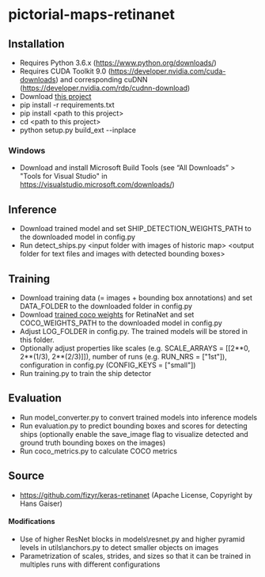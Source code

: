 # pictorial-maps-retinanet

## Installation

* Requires Python 3.6.x (https://www.python.org/downloads/)
* Requires CUDA Toolkit 9.0 (https://developer.nvidia.com/cuda-downloads) and corresponding cuDNN (https://developer.nvidia.com/rdp/cudnn-download)
* Download [this project](https://gitlab.ethz.ch/sraimund/pictorial-maps-retinanet/-/archive/master/pictorial-maps-retinanet-master.zip)
* pip install -r requirements.txt
* pip install \<path to this project>
* cd \<path to this project>
* python setup.py build_ext --inplace

### Windows
* Download and install Microsoft Build Tools (see “All Downloads” > "Tools for Visual Studio" in https://visualstudio.microsoft.com/downloads/)


## Inference

* Download trained model and set SHIP_DETECTION_WEIGHTS_PATH to the downloaded model in config.py
* Run detect_ships.py \<input folder with images of historic map> \<output folder for text files and images with detected bounding boxes>


## Training

* Download training data (= images + bounding box annotations) and set DATA_FOLDER to the downloaded folder in config.py
* Download [trained coco weights](https://github.com/fizyr/keras-retinanet/releases/download/0.5.0/resnet50_coco_best_v2.1.0.h5) for RetinaNet and set COCO_WEIGHTS_PATH to the downloaded model in config.py
* Adjust LOG_FOLDER in config.py. The trained models will be stored in this folder.
* Optionally adjust properties like scales (e.g. SCALE_ARRAYS = [[2&ast;&ast;0, 2&ast;&ast;(1/3), 2&ast;&ast;(2/3)]]), number of runs (e.g. RUN_NRS = ["1st"]), configuration in config.py (CONFIG_KEYS = ["small"])
* Run training.py to train the ship detector


## Evaluation

* Run model_converter.py to convert trained models into inference models
* Run evaluation.py to predict bounding boxes and scores for detecting ships (optionally enable the save_image flag to visualize detected and ground truth bounding boxes on the images)
* Run coco_metrics.py to calculate COCO metrics


## Source
* https://github.com/fizyr/keras-retinanet (Apache License, Copyright by Hans Gaiser)


#### Modifications
* Use of higher ResNet blocks in models\resnet.py and higher pyramid levels in utils\anchors.py to detect smaller objects on images
* Parametrization of scales, strides, and sizes so that it can be trained in multiples runs with different configurations